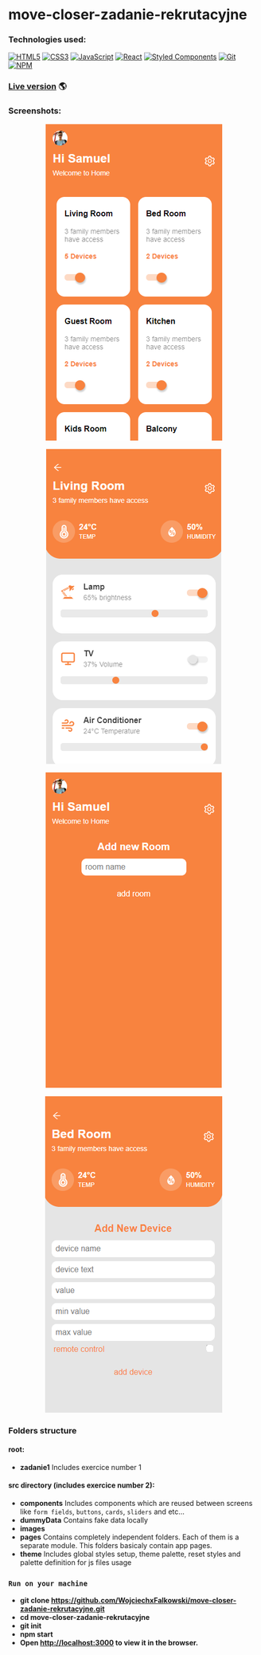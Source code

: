 # move-closer-zadanie-rekrutacyjne

### Technologies used:

[![HTML5](https://img.shields.io/badge/-HTML5-E34F26?style=flat-square&logo=html5&logoColor=white)]()
[![CSS3](https://img.shields.io/badge/-CSS3-1572B6?style=flat-square&logo=css3)]()
[![JavaScript](https://img.shields.io/badge/-JavaScript-yellow?style=flat-square&logo=javascript&logoColor=white)]()
[![React](https://img.shields.io/badge/-React-61DAFB?style=flat-square&logo=react&logoColor=white)]()
[![Styled Components](https://img.shields.io/badge/-StyledComponents-orange?style=flat-square&logo=Styled-Components&logoColor=white)]()
[![Git](https://img.shields.io/badge/-Git-F05032?style=flat-square&logo=git&logoColor=white)]()
[![NPM](https://img.shields.io/badge/-NPM-CB3837?style=flat-square&logo=npm&logoColor=white)]()

### [Live version](https://wojciechxfalkowski.github.io/move-closer-zadanie-rekrutacyjne/) 🌎

### Screenshots:

<p align="center">
  <img src="https://github.com/WojciechxFalkowski/move-closer-zadanie-rekrutacyjne/blob/main/screenshots/home.png?raw=true" alt="Home page"/>
</p>
<p align="center">
  <img src="https://github.com/WojciechxFalkowski/move-closer-zadanie-rekrutacyjne/blob/main/screenshots/room.png?raw=true" alt="Room page"/>
</p>
<p align="center">
  <img src="https://github.com/WojciechxFalkowski/move-closer-zadanie-rekrutacyjne/blob/main/screenshots/add-room.png?raw=true" alt="Add room"/>
</p>
<p align="center">
  <img src="https://github.com/WojciechxFalkowski/move-closer-zadanie-rekrutacyjne/blob/main/screenshots/add-device.png?raw=true" alt="Add device"/>
</p>

### Folders structure

#### root:

- **zadanie1**
  Includes exercice number 1

#### src directory (includes exercice number 2):

- **components**
  Includes components which are reused between screens like `form fields`, `buttons`, `cards`, `sliders` and etc...
- **dummyData**
  Contains fake data locally
- **images**
- **pages**
  Contains completely independent folders. Each of them is a separate module. This folders basicaly contain app pages.
- **theme**
  Includes global styles setup, theme palette, reset styles and palette definition for js files usage

### `Run on your machine`

- **git clone https://github.com/WojciechxFalkowski/move-closer-zadanie-rekrutacyjne.git**
- **cd move-closer-zadanie-rekrutacyjne**
- **git init**
- **npm start**
- **Open [http://localhost:3000](http://localhost:3000) to view it in the browser.**
